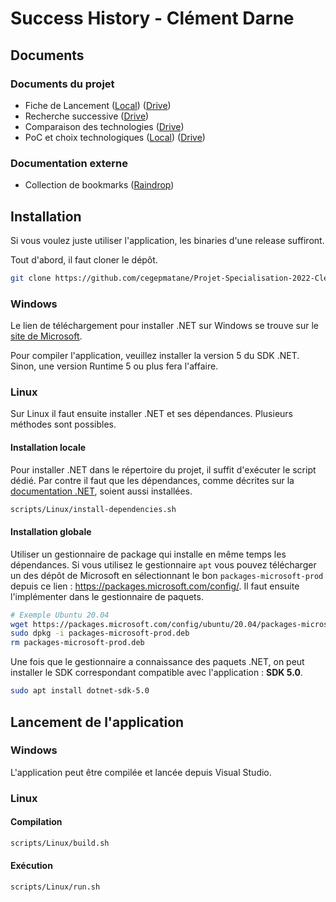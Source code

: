 # Success History - Clément Darne

## Documents

### Documents du projet

- Fiche de Lancement 
([Local](./doc/Clément_Darne_Fiche_Lancement_Kickoff.pdf))
([Drive](https://docs.google.com/document/d/1ZuqTi5ynLvBm6lz4eAiwqOQUeDUz08ptT6vcpWwiOQE/edit?usp=sharing)) 
- Recherche successive 
([Drive](https://docs.google.com/presentation/d/15R852iybVDg16wd6GARKv_uq93iOW930lfqeFJNdync/edit?usp=sharing))
- Comparaison des technologies 
([Drive](https://docs.google.com/spreadsheets/d/1KkvoeLnuqHdTdF5eDlAFaEZGVZ6jxHvpfm04LW2fIPs/edit?usp=sharing))
- PoC et choix technologiques 
([Local](./doc/Clément_Darne_PoC_et_Choix_technologiques.pdf))
([Drive](https://docs.google.com/document/d/11wGQvmYWSAQvyj1FjM4IuKHJmywe2WRGGacDEhz8f9I/edit?usp=sharing)) 

### Documentation externe

- Collection de bookmarks ([Raindrop](https://raindrop.io/ClementDrn/net-22860221))


## Installation

Si vous voulez juste utiliser l'application, les binaries d'une release suffiront.

Tout d'abord, il faut cloner le dépôt.

```bash
git clone https://github.com/cegepmatane/Projet-Specialisation-2022-Clement-Darne/
```

### Windows

Le lien de téléchargement pour installer .NET sur Windows se trouve sur le [site de Microsoft](https://dotnet.microsoft.com/en-us/download).

Pour compiler l'application, veuillez installer la version 5 du SDK .NET. Sinon, une version Runtime 5 ou plus fera l'affaire.

### Linux

Sur Linux il faut ensuite installer .NET et ses dépendances. Plusieurs méthodes sont possibles.

#### Installation locale

Pour installer .NET dans le répertoire du projet, il suffit d'exécuter le script dédié. Par contre il faut que les dépendances, comme décrites sur la [documentation .NET](https://docs.microsoft.com/en-us/dotnet/core/install/linux), soient aussi installées.

```bash
scripts/Linux/install-dependencies.sh
```

#### Installation globale

Utiliser un gestionnaire de package qui installe en même temps les dépendances. Si vous utilisez le gestionnaire `apt` vous pouvez télécharger un des dépôt de Microsoft en sélectionnant le bon `packages-microsoft-prod` depuis ce lien : https://packages.microsoft.com/config/. Il faut ensuite l'implémenter dans le gestionnaire de paquets.

```bash
# Exemple Ubuntu 20.04
wget https://packages.microsoft.com/config/ubuntu/20.04/packages-microsoft-prod.deb -O packages-microsoft-prod.deb
sudo dpkg -i packages-microsoft-prod.deb
rm packages-microsoft-prod.deb
```

Une fois que le gestionnaire a connaissance des paquets .NET, on peut installer le SDK correspondant compatible avec l'application : **SDK 5.0**.

```bash
sudo apt install dotnet-sdk-5.0
```


## Lancement de l'application

### Windows

L'application peut être compilée et lancée depuis Visual Studio.

### Linux

#### Compilation

```bash
scripts/Linux/build.sh
```

#### Exécution

```bash
scripts/Linux/run.sh
```
